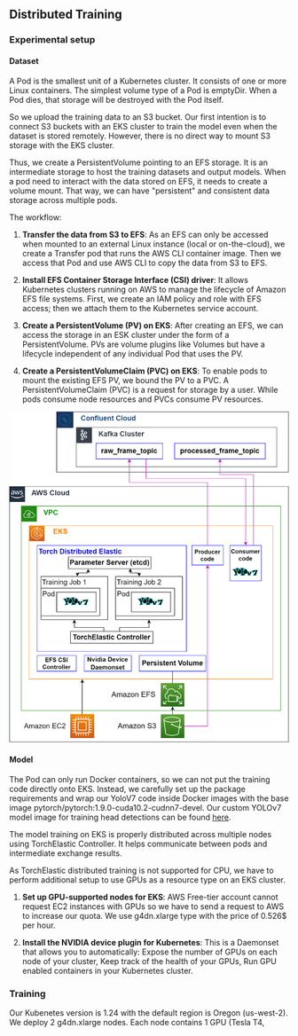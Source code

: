 ## Distributed Training

### Experimental setup

#### Dataset

A Pod is the smallest unit of a Kubernetes cluster. It consists of one or more Linux containers. The simplest volume type of a Pod is emptyDir. When a Pod dies, that storage will be destroyed with the Pod itself.

So we upload the training data to an S3 bucket. Our first intention is to connect S3 buckets with an EKS cluster to train the model even when the dataset is stored remotely. However, there is no direct way to mount S3 storage with the EKS cluster.

Thus, we create a PersistentVolume pointing to an EFS storage. It is an intermediate storage to host the training datasets and output models. When a pod need to interact with the data stored on EFS, it needs to create a volume mount. That way, we can have "persistent" and consistent data storage across multiple pods.

The workflow:

1. **Transfer the data from S3 to EFS**: As an EFS can only be accessed when mounted to an external Linux instance (local or on-the-cloud), we create a Transfer pod that runs the AWS CLI container image. Then we access that Pod and use AWS CLI to copy the data from S3 to EFS.

2. **Install EFS Container Storage Interface (CSI) driver**: It allows Kubernetes clusters running on AWS to manage the lifecycle of Amazon EFS file systems. First, we create an IAM policy and role with EFS access; then we attach them to the Kubernetes service account.

3. **Create a PersistentVolume (PV) on EKS**: After creating an EFS, we can access the storage in an ESK cluster under the form of a PersistentVolume. PVs are volume plugins like Volumes but have a lifecycle independent of any individual Pod that uses the PV.

4. **Create a PersistentVolumeClaim (PVC) on EKS**: To enable pods to mount the existing EFS PV, we bound the PV to a PVC. A PersistentVolumeClaim (PVC) is a request for storage by a user. While pods consume node resources and PVCs consume PV resources.

![The architecture of our proposed system](fig/DS104.drawio.png "The architecture of our proposed system")

#### Model

The Pod can only run Docker containers, so we can not put the training code directly onto EKS. Instead, we carefully set up the package requirements and wrap our YoloV7 code inside Docker images with the base image pytorch/pytorch:1.9.0-cuda10.2-cudnn7-devel. Our custom YOLOv7 model image for training head detections can be found [here](58.44$).

The model training on EKS is properly distributed across multiple nodes using TorchElastic Controller. It helps communicate between pods and intermediate exchange results.

As TorchElastic distributed training is not supported for CPU, we have to perform additional setup to use GPUs as a resource type on an EKS cluster.

1. **Set up GPU-supported nodes for EKS**: AWS Free-tier account cannot request EC2 instances with GPUs so we have to send a request to AWS to increase our quota. We use g4dn.xlarge type with the price of 0.526$ per hour.

2. **Install the NVIDIA device plugin for Kubernetes**: This is a Daemonset that allows you to automatically: Expose the number of GPUs on each node of your cluster, Keep track of the health of your GPUs, Run GPU enabled containers in your Kubernetes cluster.

### Training

Our Kubenetes version is 1.24 with the default region is Oregon (us-west-2). We deploy 2 g4dn.xlarge nodes. Each node contains 1 GPU (Tesla T4, 
